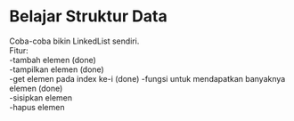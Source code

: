 # Belajar Struktur Data

Coba-coba bikin LinkedList sendiri.  
Fitur:  
-tambah elemen (done)  
-tampilkan elemen (done)  
-get elemen pada index ke-i (done)
-fungsi untuk mendapatkan banyaknya elemen (done)  
-sisipkan elemen  
-hapus elemen